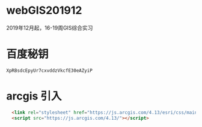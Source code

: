 # webGIS201912
2019年12月起，16-19周GIS综合实习
# 百度秘钥
```XpRBsdcEpyUr7cxvddzVkcfE30eAZyiP```
# arcgis 引入
```html
  <link rel="stylesheet" href="https://js.arcgis.com/4.13/esri/css/main.css">
  <script src="https://js.arcgis.com/4.13/"></script>
```